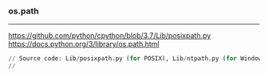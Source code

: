 ### os.path
---

https://github.com/python/cpython/blob/3.7/Lib/posixpath.py
https://docs.python.org/3/library/os.path.html


```py
// Source code: Lib/posixpath.py (for POSIX), Lib/ntpath.py (for Windows NT), and Lib/macpath.py (for Macintosh)
//




```

```
```

```
```
